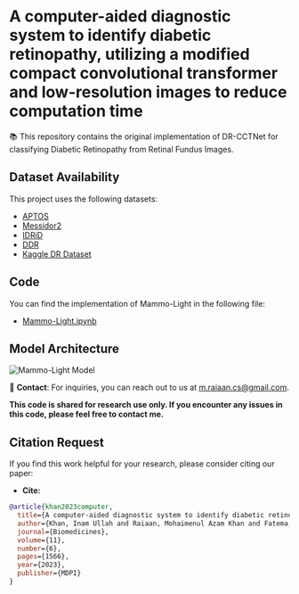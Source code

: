 # A computer-aided diagnostic system to identify diabetic retinopathy, utilizing a modified compact convolutional transformer and low-resolution images to reduce computation time

📚 This repository contains the original implementation of DR-CCTNet for classifying Diabetic Retinopathy from Retinal Fundus Images.



## Dataset Availability

This project uses the following datasets:

- [APTOS](https://www.kaggle.com/competitions/aptos2019-blindness-detection/data)
- [Messidor2](https://www.adcis.net/en/third-party/messidor2/)
- [IDRiD](https://ieee-dataport.org/open-access/indian-diabetic-retinopathy-image-dataset-idrid)
- [DDR](https://www.kaggle.com/datasets/tinnkanjananuwat/ddr-dataset)
- [Kaggle DR Dataset](https://www.kaggle.com/c/diabetic-retinopathy-detection/data)

## Code

You can find the implementation of Mammo-Light in the following file:

- [Mammo-Light.ipynb](https://github.com/mak-raiaan/DR-CCTNet/blob/main/DR-CCTNet.ipynb)

## Model Architecture

![Mammo-Light Model](Models/ProposedModel.png)


📧 **Contact**: For inquiries, you can reach out to us at m.raiaan.cs@gmail.com.

**This code is shared for research use only. If you encounter any issues in this code, please feel free to contact me.**


## Citation Request

If you find this work helpful for your research, please consider citing our paper:
- **Cite:**
```bibtex
@article{khan2023computer,
  title={A computer-aided diagnostic system to identify diabetic retinopathy, utilizing a modified compact convolutional transformer and low-resolution images to reduce computation time},
  author={Khan, Inam Ullah and Raiaan, Mohaimenul Azam Khan and Fatema, Kaniz and Azam, Sami and Rashid, Rafi ur and Mukta, Saddam Hossain and Jonkman, Mirjam and De Boer, Friso},
  journal={Biomedicines},
  volume={11},
  number={6},
  pages={1566},
  year={2023},
  publisher={MDPI}
}

